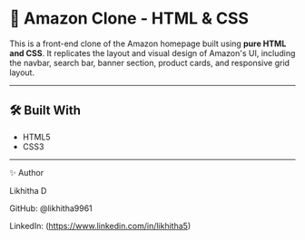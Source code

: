 # 🛒 Amazon Clone - HTML & CSS

This is a front-end clone of the Amazon homepage built using **pure HTML and CSS**. It replicates the layout and visual design of Amazon's UI, including the navbar, search bar, banner section, product cards, and responsive grid layout.

---
## 🛠️ Built With

- HTML5
- CSS3 

---
✨ Author

Likhitha D

GitHub: @likhitha9961

LinkedIn: (https://www.linkedin.com/in/likhitha5)

